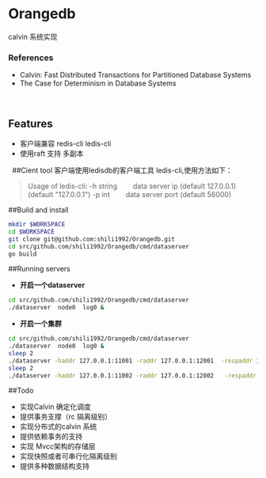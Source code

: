 # Orangedb
calvin 系统实现
### References
+ Calvin: Fast Distributed Transactions for Partitioned Database Systems
+ The Case for Determinism in Database Systems

&nbsp;      
## Features      
+ 客户端兼容 redis-cli    ledis-cli
+ 使用raft 支持 多副本

&nbsp;
##Cient tool
   客户端使用ledisdb的客户端工具 ledis-cli,使用方法如下：
>  Usage of  ledis-cli:
  -h string
   &emsp;&emsp;data  server ip (default 127.0.0.1) (default "127.0.0.1")
  -p int
   &emsp;&emsp;data  server port (default 56000) 
   
##Build and install
```bash
mkdir $WORKSPACE
cd $WORKSPACE
git clone git@github.com:shili1992/Orangedb.git
cd src/github.com/shili1992/Orangedb/cmd/dataserver
go build
```

##Running servers
+ **开启一个dataserver**
```bash
cd src/github.com/shili1992/Orangedb/cmd/dataserver
./dataserver  node0  log0 &
``` 
+ **开启一个集群**
```bash
cd src/github.com/shili1992/Orangedb/cmd/dataserver
./dataserver  node0  log0 &
sleep 2
./dataserver -haddr 127.0.0.1:11001 -raddr 127.0.0.1:12001  -respaddr 127.0.0.1:56001  -join 127.0.0.1:11000 node1 log1 &
sleep 2
./dataserver -haddr 127.0.0.1:11002 -raddr 127.0.0.1:12002   -respaddr 127.0.0.1:56002 -join 127.0.0.1:11000 node2 log2 &
``` 

##Todo
+ 实现Calvin 确定化调度
+ 提供事务支撑（rc 隔离级别）
+ 实现分布式的calvin 系统 
+ 提供依赖事务的支持
+ 实现 Mvcc架构的存储层
+ 实现快照或者可串行化隔离级别
+ 提供多种数据结构支持


